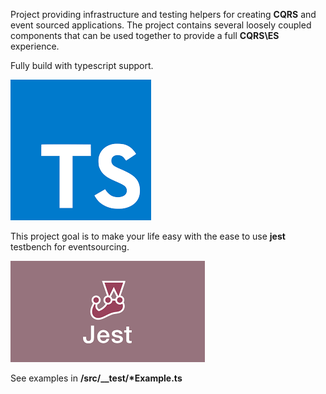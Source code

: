 
Project providing infrastructure and testing helpers for creating **CQRS** and event sourced applications. 
The project contains several loosely coupled components that can be used together to provide a full **CQRS\ES** experience.

Fully build with typescript support. 

![typescript](./assets/typescript.png)

This project goal is to make your life easy with the ease to use **jest** testbench for eventsourcing.

![jest](assets/jest.png)

See examples in **/src/__test/\*Example.ts**
